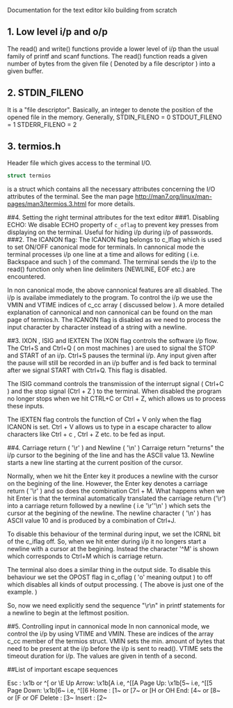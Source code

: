 Documentation for the text editor kilo building from scratch
## 1. Low level i/p and o/p

The read() and write() functions provide a lower level of i/p than the usual family of printf and scanf functions.
The read() function reads a given number of bytes from the given file ( Denoted by a file descriptor ) into a given buffer.

## 2. STDIN\_FILENO 

It is a "file descriptor". Basically, an integer to denote the position of the opened file in the memory. Generally,
STDIN\_FILENO = 0
STDOUT\_FILENO = 1
STDERR\_FILENO = 2

## 3. termios.h
Header file which gives access to the terminal I/O.
```C
struct termios
```
is a struct which contains all the necessary attributes concerning the I/O attributes of the terminal. See the man page <http://man7.org/linux/man-pages/man3/termios.3.html> for more details.

##4. Setting the right terminal attributes for the text editor
###1. Disabling ECHO: 
We disable ECHO property of `c_oflag` to prevent key presses from displaying on the terminal. Useful for hiding i/p during i/p of passwords.
###2. The ICANON flag:
The ICANON flag belongs to c\_lflag which is used to set ON/OFF canonical mode for terminals. In cannonical mode the terminal processes i/p one line at a time and allows for editing ( i.e. Backspace and such ) of the command. The terminal sends the i/p to the read() function only when line delimiters (NEWLINE, EOF etc.) are encountered.

In non canonical mode, the above cannonical features are all disabled. The i/p is availabe immediately to the program. To control the i/p we use the VMIN and VTIME indices of c\_cc array ( discussed below ).
A more detailed explanation of cannonical and non cannonical can be found on the man page of termios.h.
The ICANON flag is disabled as we need to process the input character by character instead of a string with a newline.

##3. IXON , ISIG and IEXTEN
The IXON flag controls the software i/p flow. The Ctrl+S and Ctrl+Q ( on most machines ) are used to signal the STOP and START of an i/p.
Ctrl+S pauses the terminal i/p. Any input given after the pause will still be recorded in an i/p buffer and is fed back to terminal after we signal START with Ctrl+Q.  This flag is disabled.


The ISIG command controls the transmission of the  interrupt signal ( Ctrl+C ) and the stop signal (Ctrl + Z ) to the terminal. When disabled the program no longer stops when we hit CTRL+C or Ctrl + Z, which allows us to process these inputs.

The IEXTEN flag controls the function of Ctrl + V only when the flag ICANON is set. Ctrl + V allows us to type in a escape character to allow characters like Ctrl + c , Ctrl + Z etc. to be fed as input.


##4. Carriage return ( '\r' ) and Newline ( '\n' )
Carraige return "returns" the i/p cursor to the begining of the line and has the ASCII value 13.
Newline starts a new line starting at the current position of the cursor.

Normally, when we hit the Enter key it produces a newline with the cursor on the begining of the line. However, the Enter key denotes a carriage return ( '\r' ) and so does the combination Ctrl + M. What happens when we hit Enter is that the terminal automatically translated the carriage return ('\r') into a carriage return followed by a newline ( i.e '\r''\n' ) which sets the cursor at the begining of the newline. The newline character ( '\n' ) has ASCII value 10 and is produced by a combination of Ctrl+J. 

To disable this behaviour of the terminal during input,  we set the ICRNL bit of the c\_iflag off. So, when we hit enter during i/p it no longers start a newline with a cursor at the begining. Instead the character '^M' is shown which corresponds to Ctrl+M which is carriage return.

The terminal also does a similar thing in the output side. To disable this behaviour we set the OPOST flag in c\_oflag ( 'o' meaning output ) to off which disables all kinds of output processing. ( The above is just one of the example. )

So, now we need explicitly send the sequence "\r\n" in printf statements for a newline to begin at the leftmost position.

##5. Controlling input in cannonical mode
In non cannonical mode, we control the i/p by using VTIME and VMIN. These are indices of the array c\_cc member of the termios struct. 
VMIN sets the min. amount of bytes that need to be present at the i/p before the i/p is sent to read().
VTIME sets the timeout duration for i/p. The values are given in tenth of a second. 



##List of important escape sequences

Esc : \x1b or ^[ or \E
Up Arrow: \x1b[A i.e, ^[[A
Page Up: \x1b[5~ i.e, ^[[5
Page Down: \x1b[6~ i.e, ^[[6
Home : <Esc>[1~ or <Esc>[7~ or <Esc>[H or <Esc>OH 
End: <Esc>[4~ or <Esc>[8~ or <Esc>[F or <Esc>OF 
Delete : <Esc>[3~
Insert : <Esc>[2~
